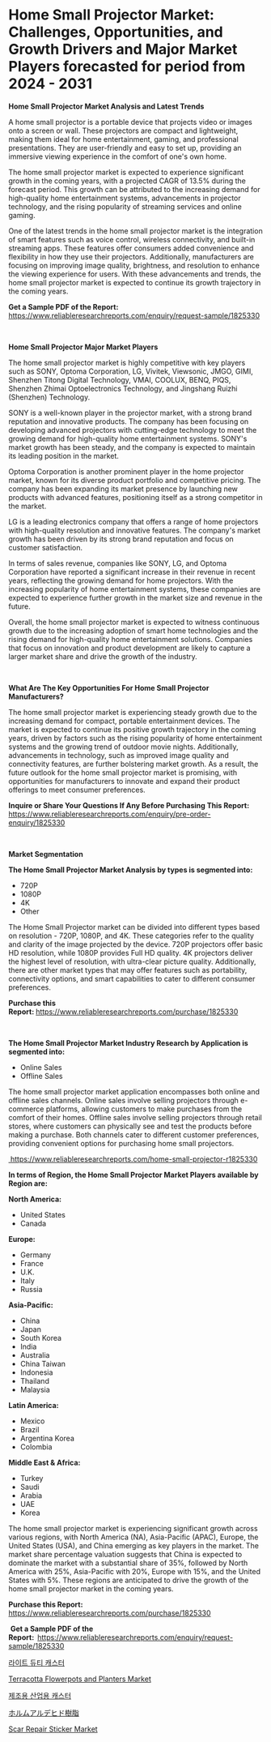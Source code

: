 <p><h1>Home Small Projector Market: Challenges, Opportunities, and Growth Drivers and Major Market Players forecasted for period from 2024 - 2031</h1></p><p><strong>Home Small Projector Market Analysis and Latest Trends</strong></p>
<p><p>A home small projector is a portable device that projects video or images onto a screen or wall. These projectors are compact and lightweight, making them ideal for home entertainment, gaming, and professional presentations. They are user-friendly and easy to set up, providing an immersive viewing experience in the comfort of one's own home.</p><p>The home small projector market is expected to experience significant growth in the coming years, with a projected CAGR of 13.5% during the forecast period. This growth can be attributed to the increasing demand for high-quality home entertainment systems, advancements in projector technology, and the rising popularity of streaming services and online gaming.</p><p>One of the latest trends in the home small projector market is the integration of smart features such as voice control, wireless connectivity, and built-in streaming apps. These features offer consumers added convenience and flexibility in how they use their projectors. Additionally, manufacturers are focusing on improving image quality, brightness, and resolution to enhance the viewing experience for users. With these advancements and trends, the home small projector market is expected to continue its growth trajectory in the coming years.</p></p>
<p><strong>Get a Sample PDF of the Report:&nbsp;</strong> <a href="https://www.reliableresearchreports.com/enquiry/request-sample/1825330">https://www.reliableresearchreports.com/enquiry/request-sample/1825330</a></p>
<p>&nbsp;</p>
<p><strong>Home Small Projector Major Market Players</strong></p>
<p><p>The home small projector market is highly competitive with key players such as SONY, Optoma Corporation, LG, Vivitek, Viewsonic, JMGO, GIMI, Shenzhen Titong Digital Technology, VMAI, COOLUX, BENQ, PIQS, Shenzhen Zhimai Optoelectronics Technology, and Jingshang Ruizhi (Shenzhen) Technology.</p><p>SONY is a well-known player in the projector market, with a strong brand reputation and innovative products. The company has been focusing on developing advanced projectors with cutting-edge technology to meet the growing demand for high-quality home entertainment systems. SONY's market growth has been steady, and the company is expected to maintain its leading position in the market.</p><p>Optoma Corporation is another prominent player in the home projector market, known for its diverse product portfolio and competitive pricing. The company has been expanding its market presence by launching new products with advanced features, positioning itself as a strong competitor in the market.</p><p>LG is a leading electronics company that offers a range of home projectors with high-quality resolution and innovative features. The company's market growth has been driven by its strong brand reputation and focus on customer satisfaction.</p><p>In terms of sales revenue, companies like SONY, LG, and Optoma Corporation have reported a significant increase in their revenue in recent years, reflecting the growing demand for home projectors. With the increasing popularity of home entertainment systems, these companies are expected to experience further growth in the market size and revenue in the future.</p><p>Overall, the home small projector market is expected to witness continuous growth due to the increasing adoption of smart home technologies and the rising demand for high-quality home entertainment solutions. Companies that focus on innovation and product development are likely to capture a larger market share and drive the growth of the industry.</p></p>
<p>&nbsp;</p>
<p><strong>What Are The Key Opportunities For Home Small Projector Manufacturers?</strong></p>
<p><p>The home small projector market is experiencing steady growth due to the increasing demand for compact, portable entertainment devices. The market is expected to continue its positive growth trajectory in the coming years, driven by factors such as the rising popularity of home entertainment systems and the growing trend of outdoor movie nights. Additionally, advancements in technology, such as improved image quality and connectivity features, are further bolstering market growth. As a result, the future outlook for the home small projector market is promising, with opportunities for manufacturers to innovate and expand their product offerings to meet consumer preferences.</p></p>
<p><strong>Inquire or Share Your Questions If Any Before Purchasing This Report:</strong> <a href="https://www.reliableresearchreports.com/enquiry/pre-order-enquiry/1825330">https://www.reliableresearchreports.com/enquiry/pre-order-enquiry/1825330</a></p>
<p>&nbsp;</p>
<p><strong>Market Segmentation</strong></p>
<p><strong>The Home Small Projector Market Analysis by types is segmented into:</strong></p>
<p><ul><li>720P</li><li>1080P</li><li>4K</li><li>Other</li></ul></p>
<p><p>The Home Small Projector market can be divided into different types based on resolution - 720P, 1080P, and 4K. These categories refer to the quality and clarity of the image projected by the device. 720P projectors offer basic HD resolution, while 1080P provides Full HD quality. 4K projectors deliver the highest level of resolution, with ultra-clear picture quality. Additionally, there are other market types that may offer features such as portability, connectivity options, and smart capabilities to cater to different consumer preferences.</p></p>
<p><strong>Purchase this Report:&nbsp;</strong><a href="https://www.reliableresearchreports.com/purchase/1825330">https://www.reliableresearchreports.com/purchase/1825330</a></p>
<p>&nbsp;</p>
<p><strong>The Home Small Projector Market Industry Research by Application is segmented into:</strong></p>
<p><ul><li>Online Sales</li><li>Offline Sales</li></ul></p>
<p><p>The home small projector market application encompasses both online and offline sales channels. Online sales involve selling projectors through e-commerce platforms, allowing customers to make purchases from the comfort of their homes. Offline sales involve selling projectors through retail stores, where customers can physically see and test the products before making a purchase. Both channels cater to different customer preferences, providing convenient options for purchasing home small projectors.</p></p>
<p><a href="https://www.reliableresearchreports.com/home-small-projector-r1825330">&nbsp;https://www.reliableresearchreports.com/home-small-projector-r1825330</a></p>
<p><strong>In terms of Region, the Home Small Projector Market Players available by Region are:</strong></p>
<p>
    <p> <strong> North America: </strong>
        <ul>
            <li>United States</li>
            <li>Canada</li>
        </ul>
        </p> 
    <p> <strong> Europe: </strong>
        <ul>
            <li>Germany</li>
            <li>France</li>
            <li>U.K.</li>
            <li>Italy</li>
            <li>Russia</li>
        </ul>
        </p> 
    <p> <strong> Asia-Pacific: </strong>
        <ul>
            <li>China</li>
            <li>Japan</li>
            <li>South Korea</li>
            <li>India</li>
            <li>Australia</li>
            <li>China Taiwan</li>
            <li>Indonesia</li>
            <li>Thailand</li>
            <li>Malaysia</li>
        </ul>
        </p> 
    <p> <strong> Latin America: </strong>
        <ul>
            <li>Mexico</li>
            <li>Brazil</li>
            <li>Argentina Korea</li>
            <li>Colombia</li>
        </ul>
        </p> 
    <p> <strong> Middle East & Africa: </strong>
        <ul>
            <li>Turkey</li>
            <li>Saudi</li>
            <li>Arabia</li>
            <li>UAE</li>
            <li>Korea</li>
        </ul>
    </p>
    </p>
<p><p>The home small projector market is experiencing significant growth across various regions, with North America (NA), Asia-Pacific (APAC), Europe, the United States (USA), and China emerging as key players in the market. The market share percentage valuation suggests that China is expected to dominate the market with a substantial share of 35%, followed by North America with 25%, Asia-Pacific with 20%, Europe with 15%, and the United States with 5%. These regions are anticipated to drive the growth of the home small projector market in the coming years.</p></p>
<p><strong>Purchase this Report: </strong><a href="https://www.reliableresearchreports.com/purchase/1825330">https://www.reliableresearchreports.com/purchase/1825330</a></p>
<p>&nbsp;<strong>Get a Sample PDF of the Report:&nbsp;&nbsp;</strong><a href="https://www.reliableresearchreports.com/enquiry/request-sample/1825330">https://www.reliableresearchreports.com/enquiry/request-sample/1825330</a></p>
<p><strong></strong></p>
<p><p><a href="https://github.com/puputanisa684/Market-Research-Report-List-1/blob/main/3361628155298.md">라이트 듀티 캐스터</a></p><p><a href="https://github.com/okotobwrhuteie/Market-Research-Report-List-3/blob/main/terracotta-flowerpots-and-planters-market.md">Terracotta Flowerpots and Planters Market</a></p><p><a href="https://github.com/bossladyaries0/Market-Research-Report-List-1/blob/main/7508848155299.md">제조용 산업용 캐스터</a></p><p><a href="https://github.com/MacyOrn/Market-Research-Report-List-1/blob/main/7093200146429.md">ホルムアルデヒド樹脂</a></p><p><a href="https://github.com/LeilaniWyman2021/Market-Research-Report-List-1/blob/main/scar-repair-sticker-market.md">Scar Repair Sticker Market</a></p></p>